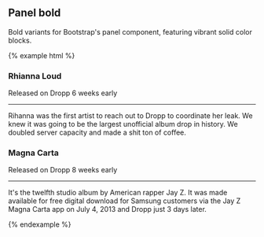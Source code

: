 ## Panel bold

Bold variants for Bootstrap's panel component, featuring vibrant solid color blocks.

{% example html %}
<div class="row">
  <div class="col-md-6">
    <div class="panel panel-bold panel-danger">
      <div class="panel-body p-b-lg">
        <h3 class="m-y-0">Rhianna Loud</h3>
        <p>Released on Dropp 6 weeks early</p>
        <hr>
        <p>Rihanna was the first artist to reach out to Dropp to coordinate her leak. We knew it was going to be the largest unofficial album drop in history. We doubled server capacity and made a shit ton of coffee.</p>
      </div>
    </div>
  </div>
  <div class="col-md-6">
    <div class="panel panel-bold panel-info">
      <div class="panel-body p-b-lg">
        <h3 class="m-y-0">Magna Carta</h3>
        <p>Released on Dropp 8 weeks early</p>
        <hr>
        <p>It's the twelfth studio album by American rapper Jay Z. It was made available for free digital download for Samsung customers via the Jay Z Magna Carta app on July 4, 2013 and Dropp just 3 days later.</p>
      </div>
    </div>
  </div>
</div>
{% endexample %}
